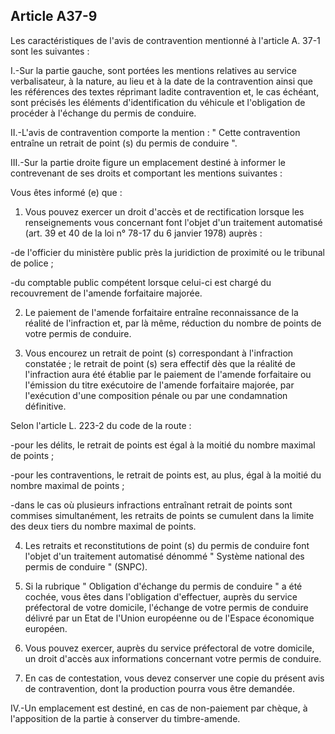 Article A37-9
----
Les caractéristiques de l'avis de contravention mentionné à l'article A. 37-1
sont les suivantes :

I.-Sur la partie gauche, sont portées les mentions relatives au service
verbalisateur, à la nature, au lieu et à la date de la contravention ainsi que
les références des textes réprimant ladite contravention et, le cas échéant,
sont précisés les éléments d'identification du véhicule et l'obligation de
procéder à l'échange du permis de conduire.

II.-L'avis de contravention comporte la mention : " Cette contravention entraîne
un retrait de point (s) du permis de conduire ".

III.-Sur la partie droite figure un emplacement destiné à informer le
contrevenant de ses droits et comportant les mentions suivantes :

Vous êtes informé (e) que :

1. Vous pouvez exercer un droit d'accès et de rectification lorsque les
renseignements vous concernant font l'objet d'un traitement automatisé (art. 39
et 40 de la loi n° 78-17 du 6 janvier 1978) auprès :

-de l'officier du ministère public près la juridiction de proximité ou le
tribunal de police ;

-du comptable public compétent lorsque celui-ci est chargé du recouvrement de
l'amende forfaitaire majorée.

2. Le paiement de l'amende forfaitaire entraîne reconnaissance de la réalité de
l'infraction et, par là même, réduction du nombre de points de votre permis de
conduire.

3. Vous encourez un retrait de point (s) correspondant à l'infraction constatée
; le retrait de point (s) sera effectif dès que la réalité de l'infraction aura
été établie par le paiement de l'amende forfaitaire ou l'émission du titre
exécutoire de l'amende forfaitaire majorée, par l'exécution d'une composition
pénale ou par une condamnation définitive.

Selon l'article L. 223-2 du code de la route :

-pour les délits, le retrait de points est égal à la moitié du nombre maximal de
points ;

-pour les contraventions, le retrait de points est, au plus, égal à la moitié du
nombre maximal de points ;

-dans le cas où plusieurs infractions entraînant retrait de points sont commises
simultanément, les retraits de points se cumulent dans la limite des deux tiers
du nombre maximal de points.

4. Les retraits et reconstitutions de point (s) du permis de conduire font
l'objet d'un traitement automatisé dénommé " Système national des permis de
conduire " (SNPC).

5. Si la rubrique " Obligation d'échange du permis de conduire " a été cochée,
vous êtes dans l'obligation d'effectuer, auprès du service préfectoral de votre
domicile, l'échange de votre permis de conduire délivré par un Etat de l'Union
européenne ou de l'Espace économique européen.

6. Vous pouvez exercer, auprès du service préfectoral de votre domicile, un
droit d'accès aux informations concernant votre permis de conduire.

7. En cas de contestation, vous devez conserver une copie du présent avis de
contravention, dont la production pourra vous être demandée.

IV.-Un emplacement est destiné, en cas de non-paiement par chèque, à
l'apposition de la partie à conserver du timbre-amende.
